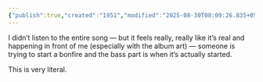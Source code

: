 ```yaml
---
{"publish":true,"created":"1951","modified":"2025-08-30T08:09:26.835+05:30","cssclasses":""}
---
```



I didn’t listen to the entire song — but it feels really, really like it’s real and happening in front of me (especially with the album art) — someone is trying to start a bonfire and the bass part is when it’s actually started.

This is very literal.
